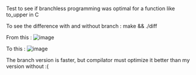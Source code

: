 Test to see if branchless programming was optimal for a function like to_upper in C

To see the difference with and without branch :
make && ./diff

From this :
![image](https://github.com/bac0nb0yy/branchless_test/assets/85128494/ae9f7a56-a234-4ff5-914a-892809e15bc6)

To this :
![image](https://github.com/bac0nb0yy/branchless_test/assets/85128494/06f3ebad-f4d9-4f41-b7f4-c0519c7cb2f7)

The branch version is faster, but compilator must optimize it better than my version without :(
